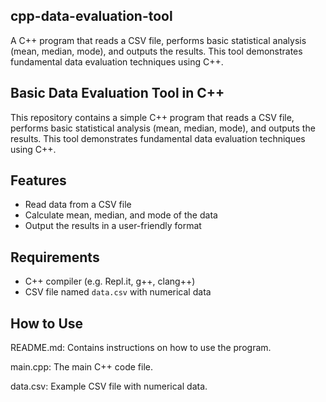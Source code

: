 ## cpp-data-evaluation-tool
A C++ program that reads a CSV file, performs basic statistical analysis (mean, median, mode), and outputs the results. This tool demonstrates fundamental data evaluation techniques using C++.

## Basic Data Evaluation Tool in C++
This repository contains a simple C++ program that reads a CSV file, performs basic statistical analysis (mean, median, mode), and outputs the results. This tool demonstrates fundamental data evaluation techniques using C++.

## Features
- Read data from a CSV file
- Calculate mean, median, and mode of the data
- Output the results in a user-friendly format

## Requirements

- C++ compiler (e.g. Repl.it, g++, clang++)
- CSV file named `data.csv` with numerical data

## How to Use

README.md: Contains instructions on how to use the program.

main.cpp: The main C++ code file.

data.csv: Example CSV file with numerical data.
